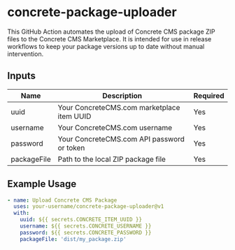# concrete-package-uploader

This GitHub Action automates the upload of Concrete CMS package ZIP files to the Concrete CMS Marketplace. It is intended for use in release workflows to keep your package versions up to date without manual intervention.

## Inputs

| Name        | Description                                | Required |
|-------------|--------------------------------------------|----------|
| uuid        | Your ConcreteCMS.com marketplace item UUID | Yes      |
| username    | Your ConcreteCMS.com username              | Yes      |
| password    | Your ConcreteCMS.com API password or token | Yes      |
| packageFile | Path to the local ZIP package file         | Yes      |

## Example Usage

```yaml
- name: Upload Concrete CMS Package
  uses: your-username/concrete-package-uploader@v1
  with:
    uuid: ${{ secrets.CONCRETE_ITEM_UUID }}
    username: ${{ secrets.CONCRETE_USERNAME }}
    password: ${{ secrets.CONCRETE_PASSWORD }}
    packageFile: 'dist/my_package.zip'

